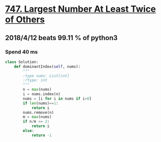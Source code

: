 # [747. Largest Number At Least Twice of Others](https://leetcode.com/problems/largest-number-at-least-twice-of-others/description/)

## 2018/4/12 beats 99.11 % of python3
### Spend 40 ms
```python
class Solution:
    def dominantIndex(self, nums):
        """
        :type nums: List[int]
        :rtype: int
        """
        n = max(nums)
        i = nums.index(n)
        nums = [i for i in nums if i>0]
        if len(nums)==1:
            return i
        nums.remove(n)
        m = max(nums)
        if n/m >= 2:
            return i
        else:
            return -1
```
